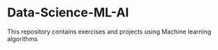 # Data-Science-ML-AI
This repository contains exercises and projects using Machine learning algorithms 
